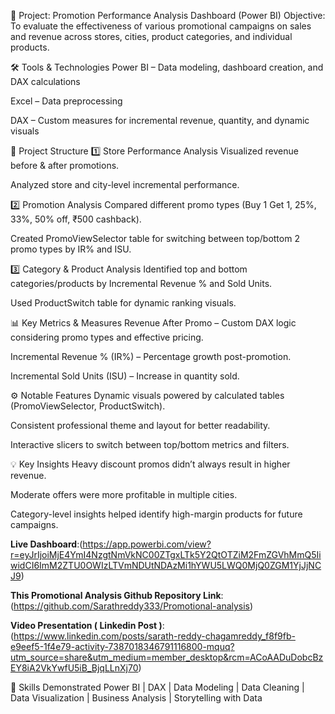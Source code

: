 🧾 Project: Promotion Performance Analysis Dashboard (Power BI)
Objective:
 To evaluate the effectiveness of various promotional campaigns on sales and revenue across stores, cities, product categories, and individual products.

🛠️ Tools & Technologies
Power BI – Data modeling, dashboard creation, and DAX calculations

Excel – Data preprocessing

DAX – Custom measures for incremental revenue, quantity, and dynamic visuals


📁 Project Structure
1️⃣ Store Performance Analysis
Visualized revenue before & after promotions.

Analyzed store and city-level incremental performance.

2️⃣ Promotion Analysis
Compared different promo types (Buy 1 Get 1, 25%, 33%, 50% off, ₹500 cashback).

Created PromoViewSelector table for switching between top/bottom 2 promo types by IR% and ISU.

3️⃣ Category & Product Analysis
Identified top and bottom categories/products by Incremental Revenue % and Sold Units.

Used ProductSwitch table for dynamic ranking visuals.


📊 Key Metrics & Measures
Revenue After Promo – Custom DAX logic considering promo types and effective pricing.

Incremental Revenue % (IR%) – Percentage growth post-promotion.

Incremental Sold Units (ISU) – Increase in quantity sold.


⚙️ Notable Features
Dynamic visuals powered by calculated tables (PromoViewSelector, ProductSwitch).

Consistent professional theme and layout for better readability.

Interactive slicers to switch between top/bottom metrics and filters.


💡 Key Insights
Heavy discount promos didn’t always result in higher revenue.

Moderate offers were more profitable in multiple cities.

Category-level insights helped identify high-margin products for future campaigns.

**Live Dashboard**:(https://app.powerbi.com/view?r=eyJrIjoiMjE4YmI4NzgtNmVkNC00ZTgxLTk5Y2QtOTZiM2FmZGVhMmQ5IiwidCI6ImM2ZTU0OWIzLTVmNDUtNDAzMi1hYWU5LWQ0MjQ0ZGM1YjJjNCJ9)

**This Promotional Analysis Github Repository Link**:(https://github.com/Sarathreddy333/Promotional-analysis)

**Video Presentation ( Linkedin Post )**:(https://www.linkedin.com/posts/sarath-reddy-chagamreddy_f8f9fb-e9eef5-1f4e79-activity-7387018346791116800-mquq?utm_source=share&utm_medium=member_desktop&rcm=ACoAADuDobcBzEY8iA2VkYwfU5iB_BjqLLnXj70)


🧩 Skills Demonstrated
Power BI | DAX | Data Modeling | Data Cleaning | Data Visualization | Business Analysis | Storytelling with Data
